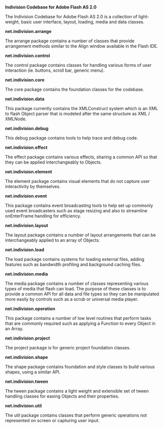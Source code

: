 **Indivision Codebase for Adobe Flash AS 2.0**

The Indivision Codebase for Adobe Flash AS 2.0 is a collection of light-weight, basic user interface, layout, loading, media and data classes.

**net.indivision.arrange**

The arrange package contains a number of classes that provide arrangement methods similar to the Align window available in the Flash IDE.

**net.indivision.control**

The control package contains classes for handling various forms of user interaction (ie. buttons, scroll bar, generic menu).

**net.indivision.core**

The core package contains the foundation classes for the codebase.

**net.indivision.data**

This package currently contains the XMLConstruct system which is an XML to flash Object parser that is modeled after the same structure as XML / XMLNode.

**net.indivision.debug**

This debug package contains tools to help trace and debug code.

**net.indivision.effect**

The effect package contains various effects, sharing a common API so that they can be applied interchangeably to Objects.

**net.indivision.element**

The element package contains visual elements that do not capture user interactivity by themselves.

**net.indivision.event**

This package contains event broadcasting tools to help set up commonly used event broadcasters such as stage resizing and also to streamline onEnterFrame handling for efficiency.

**net.indivision.layout**

The layout package contains a number of layout arrangements that can be interchangeably applied to an array of Objects.

**net.indivision.load**

The load package contains systems for loading external files, adding features such as bandwidth profiling and background caching files.

**net.indivision.media**

The media package contains a number of classes representing various types of media that flash can load. The purpose of these classes is to provide a common API for all data and file types so they can be manipulated more easily by controls such as a scrub or universal media player.

**net.indivision.operation**

This package contains a number of low level routines that perform tasks that are commonly required such as applying a Function to every Object in an Array.

**net.indivision.project**

The project package is for generic project foundation classes.

**net.indivision.shape**

The shape package contains foundation and style classes to build various shapes, using a similar API.

**net.indivision.tween**

The tween package contains a light weight and extensible set of tween handling classes for easing Objects and their properties.

**net.indivision.util**

The util package contains classes that perform generic operations not represented on screen or capturing user input.
